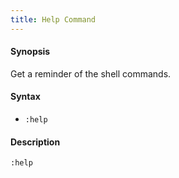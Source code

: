 ```yaml
---
title: Help Command
---
```


#### Synopsis

Get a reminder of the shell commands.

#### Syntax

* `:help`  

#### Description

```rascal-shell
:help
```
